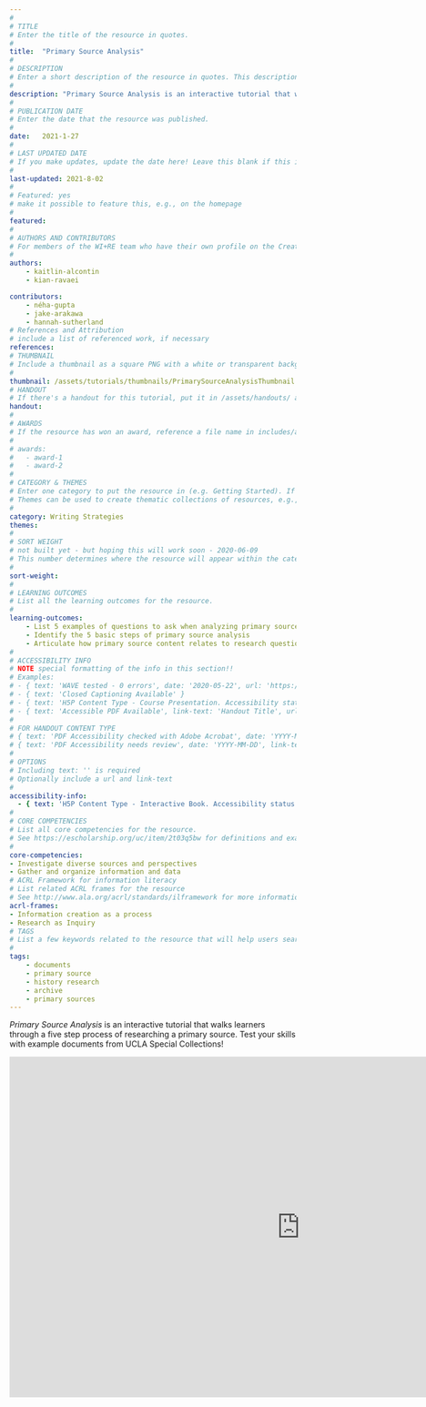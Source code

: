 ```yaml
---
#
# TITLE
# Enter the title of the resource in quotes.
#
title:  "Primary Source Analysis"
#
# DESCRIPTION
# Enter a short description of the resource in quotes. This description will appear on the list page as a preview, but not on the tutorial/workshop itself.
#
description: "Primary Source Analysis is an interactive tutorial that walks learners through a five step process of researching a primary source. Test your skills with example documents from UCLA Special Collections!"
#
# PUBLICATION DATE
# Enter the date that the resource was published.
#
date:   2021-1-27
#
# LAST UPDATED DATE
# If you make updates, update the date here! Leave this blank if this is being published for the first time.
#
last-updated: 2021-8-02
#
# Featured: yes
# make it possible to feature this, e.g., on the homepage
#
featured: 
#
# AUTHORS AND CONTRIBUTORS
# For members of the WI+RE team who have their own profile on the Creative Team page, enter the name as firstname-lastname (e.g. doug-worsham). For community partners who don't have their own profile on the WI+RE site, enter their name as Firstname Lastname (e.g. Gene Block). The names will appear in the order you enter them.
#
authors:
    - kaitlin-alcontin
    - kian-ravaei

contributors:
    - néha-gupta
    - jake-arakawa
    - hannah-sutherland
# References and Attribution
# include a list of referenced work, if necessary
references:
# THUMBNAIL
# Include a thumbnail as a square PNG with a white or transparent background. Our standard dimensions are 250x250 px, but any size square will do. Thumbnails for tutorials go in /assets/tutorials/thumbnails/, and for workshops, /assets/workshops/thumbnails/.
#
thumbnail: /assets/tutorials/thumbnails/PrimarySourceAnalysisThumbnail.png
# HANDOUT
# If there's a handout for this tutorial, put it in /assets/handouts/ and replace the three dots with the filename!
handout:
#
# AWARDS
# If the resource has won an award, reference a file name in includes/awards/ without the .html. For example, if it was accepted to PRIMO, you would write "primo". If the award isn't in includes/awards, create a new award file!
#
# awards: 
#   - award-1
#   - award-2
#
# CATEGORY & THEMES
# Enter one category to put the resource in (e.g. Getting Started). If you enter a category that doesn't already exist, a new category will be created on the WI+RE site.
# Themes can be used to create thematic collections of resources, e.g., stem, etc.
#
category: Writing Strategies
themes: 
#
# SORT WEIGHT
# not built yet - but hoping this will work soon - 2020-06-09
# This number determines where the resource will appear within the category. Larger numbers appear later within the category, and higher numbers appear earlier.
#
sort-weight:
#
# LEARNING OUTCOMES
# List all the learning outcomes for the resource.
#
learning-outcomes:
    - List 5 examples of questions to ask when analyzing primary sources
    - Identify the 5 basic steps of primary source analysis
    - Articulate how primary source content relates to research question in academic language 
#
# ACCESSIBILITY INFO
# NOTE special formatting of the info in this section!!
# Examples:
# - { text: 'WAVE tested - 0 errors', date: '2020-05-22', url: 'https://wave.webaim.org/' }
# - { text: 'Closed Captioning Available' }
# - { text: 'H5P Content Type - Course Presentation. Accessibility status - Tested with no known problems', date: 'YYYY-MM-DD', url: 'https://h5p.org/documentation/installation/content-type-accessibility' }
# - { text: 'Accessible PDF Available', link-text: 'Handout Title', url: 'full-url' }
#
# FOR HANDOUT CONTENT TYPE
# { text: 'PDF Accessibility checked with Adobe Acrobat', date: 'YYYY-MM-DD' }
# { text: 'PDF Accessibility needs review', date: 'YYYY-MM-DD', link-text: 'Issue reported', url: 'link to issue' } 
#
# OPTIONS
# Including text: '' is required
# Optionally include a url and link-text
#
accessibility-info:
  - { text: 'H5P Content Type - Interactive Book. Accessibility status - Tested with no known problems', date: '2021-1-27', url: 'https://h5p.org/documentation/installation/content-type-accessibility' }
#
# CORE COMPETENCIES
# List all core competencies for the resource.
# See https://escholarship.org/uc/item/2t03q5bw for definitions and examples of each core competency
#
core-competencies:
- Investigate diverse sources and perspectives
- Gather and organize information and data
# ACRL Framework for information literacy
# List related ACRL frames for the resource
# See http://www.ala.org/acrl/standards/ilframework for more information
acrl-frames:
- Information creation as a process
- Research as Inquiry 
# TAGS
# List a few keywords related to the resource that will help users search for it.
#
tags:
    - documents
    - primary source
    - history research
    - archive
    - primary sources
---
```

_Primary Source Analysis_ is an interactive tutorial that walks learners through a five step process of researching a primary source. Test your skills with example documents from UCLA Special Collections!

<iframe src="https://ccle.ucla.edu/mod/hvp/embed.php?id=3962831" width="1020" height="599" frameborder="0" allowfullscreen="allowfullscreen"></iframe><script src="https://ccle.ucla.edu/mod/hvp/library/js/h5p-resizer.js" charset="UTF-8"></script>
